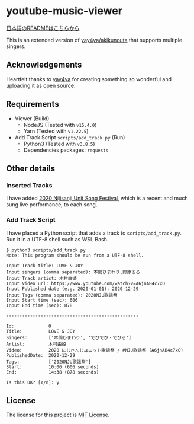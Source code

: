 # youtube-music-viewer

[日本語のREADMEはこちらから](README-ja.md)

This is an extended version of [yay4ya/akikunouta](https://github.com/yay4ya/akikunouta) that supports multiple singers.

## Acknowledgements

Heartfelt thanks to [yay4ya](https://github.com/yay4ya) for creating something so wonderful and uploading it as open source.

## Requirements

- Viewer (Build)
  - NodeJS (Tested with `v15.4.0`)
  - Yarn (Tested with `v1.22.5`)
- Add Track Script `scripts/add_track.py` (Run)
  - Python3 (Tested with `v3.8.5`)
  - Dependencies packages: `requests`

## Other details

### Inserted Tracks

I have added [2020 Nijisanji Unit Song Festival](https://www.youtube.com/watch?v=A6jnAB4c7xQ), which is a recent and much sung live performance, to each song.

### Add Track Script

I have placed a Python script that adds a track to `scripts/add_track.py`.  
Run it in a UTF-8 shell such as WSL Bash.

```shell
$ python3 scripts/add_track.py
Note: This program should be run from a UTF-8 shell.

Input Track title: LOVE & JOY
Input singers (comma separated): 本間ひまわり,鈴原るる
Input Track artist: 木村由姫
Input Video url: https://www.youtube.com/watch?v=A6jnAB4c7xQ
Input Published date (e.g. 2020-01-01): 2020-12-29
Input Tags (comma separated): 2020NJU歌謡祭
Input Start time (sec): 606
Input End time (sec): 878

--------------------------------------------------

Id:             0
Title:          LOVE & JOY
Singers:        ['本間ひまわり', 'でびでび・でびる']
Artist:         木村由姫
Video:          2020 にじさんじユニット歌謡祭 / #NJU歌謡祭 (A6jnAB4c7xQ)
PublishedDate:  2020-12-29
Tags:           ['2020NJU歌謡祭']
Start:          10:06 (606 seconds)
End:            14:38 (878 seconds)

Is this OK? [Y/n]: y
```

## License

The license for this project is [MIT License](LICENSE).
